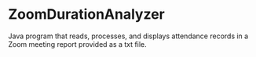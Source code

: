 # ZoomDurationAnalyzer
 Java program that reads, processes, and displays attendance records in a Zoom meeting report provided as a txt file.
